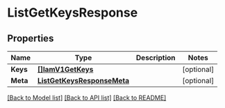 # ListGetKeysResponse

## Properties

Name | Type | Description | Notes
------------ | ------------- | ------------- | -------------
**Keys** | [**[]IamV1GetKeys**](IamV1GetKeys.md) |  |[optional] 
**Meta** | [**ListGetKeysResponseMeta**](ListGetKeysResponseMeta.md) |  |[optional] 

[[Back to Model list]](../README.md#documentation-for-models) [[Back to API list]](../README.md#documentation-for-api-endpoints) [[Back to README]](../README.md)



